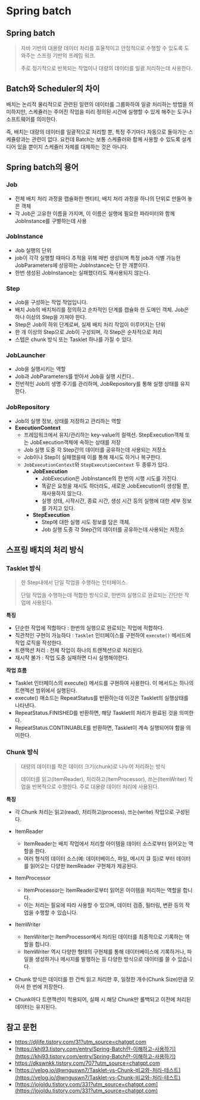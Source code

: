 # Spring batch

## Spring batch

> 자바 기반의 대용량 데이터 처리를 효율적이고 안정적으로 수행할 수 있도록 도와주는 스프링 기반의 프레임 워크.
>
> 주로 정기적으로 반복되는 작업이나 대량의 데이터를 일괄 처리하는데 사용한다.



## Batch와 Scheduler의 차이

배치는 논리적 물리적으로 관련된 일련의 데이터를 그룹화하여 일괄 처리하는 방법을 의미하지만, 스케쥴러는 주어진 작업을 미리 정의된 시간에 실행할 수 있게 해주는 도구나 소프트웨어를 의미한다.

즉, 배치는 대량의 데이터를 일괄적으로 처리할 뿐, 특정 주기마다 자동으로 돌아가는 스케쥴랑과는 관련이 없다. 요컨데 Batch는 보통 스케쥴러와 함께 사용할 수 있도록 설계디어 있을 뿐이지 스케쥴러 자체를 대체하는 것은 아니다.



## Spring batch의 용어

### Job

- 전체 배치 처리 과정을 캡슐화한 엔티티, 배치 처리 과정을 하나의 단위로 만들어 놓은 객체
- 각 Job은 고유한 이름을 가지며, 이 이름은 실행에 필요한 파라미터와 함께 JobInstance를 구별하는데 사용

### JobInstance

- Job 실행의 단위
- job이 각각 실행할 때마다 추적을 위해 매번 생성되며 특정 job과 식별 가능한 JobParameters에 상응하는 JobInstance는 단 한 개뿐이다.
- 한번 생성된 JobInstance는 실패했더라도 재사용되지 않는다.

### Step

- Job을 구성하는 작업 작업입니다.
- 배치 Job의 배치처리를 정의하고 순차적인 단계를 캡슐화 한 도메인 객체. Job은 하나 이상의 Step을 가져야 한다.
- Step은 Job의 하위 단계로써, 실제 배치 처리 작업이 이루어지는 단위
- 한 개 이상의 Step으로 Job이 구성되며, 각 Step은 순차적으로 처리
- 스텝은  chunk 방식 또는 Tasklet 하나를 가질 수 있다.

### JobLauncher

- Job을 실행시키는 역할
- Job과 JobParameters를 받아서 Job을 실행 시킨다..
- 전반적인 Job의 생명 주기를 관리하며, JobRepository를 통해 실행 상태를 유지한다.

### JobRepository

- Job의 실행 정보, 상태를 저장하고 관리하는 역할
- **ExecutionContext**
  - 프레임워크에서 유지/관리하는 key-value의 컬렉션. StepExecution객체 또는 JobExecution객체에 속하는 상태를 저장
  - Job 실행 도중 각 Step간의 데이터를 공유하는데 사용되는 저장소
  - Job이나 Step이 실패했을때 이를 통해 재시도 하거나 복구한다.
  - `JobExecutionContext`와 `StepExecutionContext` 두 종류가 있다.
    - **JobExecution**
      - JobExecution은 JobInstance의 한 번의 시행 시도를 가진다.
      - 똑같은 요청을 재시도 하더라도, 새로운 JobExecution이 생성될 뿐, 재사용하지 않는다.
      - 실행 상태, 시작시간, 종료 시간, 생성 시간 등의 실행에 대한 세부 정보를 가지고 있다.
    - **StepExecution**
      - Step에 대한 실행 시도 정보를 담은 객체.
      - Job 실행 도중 각 Step간의 데이터를 공유하는데 사용되는 저장소



## 스프링 배치의 처리 방식

### Tasklet 방식

> 한 Step내에서 단일 작업을 수행하는 인터페이스.
>
> 단일 작업을 수행하는데 적합한 방식으로, 한번의 실행으로 완료되는 간단한 작업에 사용된다.

**특징**

- 단순한 작업에 적합하다 :  한번의 실행으로 완료되는 작업에 적합하다.
- 직관적인 구현이 가능하다 : `Tasklet` 인터페이스를 구현하여 `execute()` 메서드에 작업 로직을 작성한다.
- 트랜잭션 처리 :  전체 작업이 하나의 트랜젝션으로 처리된다.
- 재시작 불가 : 작업 도중 실패하면 다시 실행해야한다.

**작업 흐름**

- Tasklet 인터페이스의 execute() 메서드를 구현하여 사용한다. 이 메서드는 하나의 트랜젝션 범위에서 실행된다.
- execute() 매소드는 RepeatStatus를 반환하는데 이것은 Tasklet의 실행상태를 나타낸다.
- RepeatStatus.FINISHED를 반환하면, 해당 Tasklet의 처리가 완료된 것을 의미한다.
- RepeatStatus.CONTINUABLE를 반환하면, Tasklet이 계속 실행되어야 함을 의미한다.



### Chunk 방식

> 대량의 데이터를 작은 데이터 크기(chunk)로 나누어 처리하는 방식
>
> 데이터를 읽고(ItemReader), 처리하고(ItemProcessor), 쓰는(ItemWriter) 작업을 반복적으로 수행한다. 주로 대용량 데이터 처리에 사용된다.

**특징**

- 각 Chunk 처리는 읽고(read), 처리하고(process), 쓰는(write) 작업으로 구성된다.

- ItemReader
  - ItemReader는 배치 작업에서 처리할 아이템을 데이터 소스로부터 읽어오는 역할을 한다.
  - 여러 형식의 데이터 소스(예: 데이터베이스, 파일, 메시지 큐 등)로 부터 데이터를 읽어오는 다양한 ItemReader 구현체가 제공된다.
- ItemProcessor
  - ItemProcessor는 ItemReader로부터 읽어온 아이템을 처리하는 역할을 합니다.
  - 이는 처리는 필요에 따라 사용할 수 있으며, 데이터 검증, 필터링, 변환 등의 작업을 수행할 수 있습니다.
- ItemWriter
  - ItemWriter는 ItemProcessor에서 처리된 데이터를 최종적으로 기록하는 역할을 합니다.
  - ItemWriter 역시 다양한 형태의 구현체를 통해 데이터베이스에 기록하거나, 파일을 생성하거나 메시지를 발행하는 등 다양한 방식으로 데이터를 쓸 수 있습니다.
- Chunk 방식은 데이터를 한 건씩 읽고 처리한 후, 일정한 개수(Chunk Size)만큼 모아서 한 번에 저장한다.
- Chunk마다 트랜잭션이 적용되어, 실패 시 해당 Chunk만 롤백되고 이전에 처리된 데이터는 유지된다.







## 참고 문헌

- https://djlife.tistory.com/31?utm_source=chatgpt.com
- [https://khj93.tistory.com/entry/Spring-Batch란-이해하고-사용하기](https://khj93.tistory.com/entry/Spring-Batch란-이해하고-사용하기)
- https://dkswnkk.tistory.com/707?utm_source=chatgpt.com
- [https://velog.io/@wnguswn7/Tasklet-vs-Chunk-비교와-처리-테스트](https://velog.io/@wnguswn7/Tasklet-vs-Chunk-비교와-처리-테스트)
- [https://jojoldu.tistory.com/331?utm_source=chatgpt.com](https://jojoldu.tistory.com/331?utm_source=chatgpt.com)

